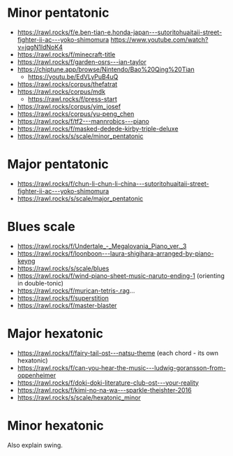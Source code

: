 # Minor pentatonic

- https://rawl.rocks/f/e.ben-tian-e.honda-japan---sutoritohuaitaii-street-fighter-ii-ac---yoko-shimomura https://www.youtube.com/watch?v=jqgN1IdNoK4
- https://rawl.rocks/f/minecraft-title
- https://rawl.rocks/f/garden-osrs---ian-taylor
- https://chiptune.app/browse/Nintendo/Bao%20Qing%20Tian
  - https://youtu.be/EdVLyPuB4uQ
- https://rawl.rocks/corpus/thefatrat
- https://rawl.rocks/corpus/mdk
  - https://rawl.rocks/f/press-start
- https://rawl.rocks/corpus/yim_josef
- https://rawl.rocks/corpus/yu-peng_chen
- https://rawl.rocks/f/tf2---mannrobics---piano
- https://rawl.rocks/f/masked-dedede-kirby-triple-deluxe
- https://rawl.rocks/s/scale/minor_pentatonic

# Major pentatonic

- https://rawl.rocks/f/chun-li-chun-li-china---sutoritohuaitaii-street-fighter-ii-ac---yoko-shimomura
- https://rawl.rocks/s/scale/major_pentatonic

# Blues scale 

- https://rawl.rocks/f/Undertale_-_Megalovania_Piano_ver._3
- https://rawl.rocks/f/loonboon---laura-shigihara-arranged-by-piano-keyng
- https://rawl.rocks/s/scale/blues
- https://rawl.rocks/f/wind-piano-sheet-music-naruto-ending-1 (orienting in double-tonic)
- https://rawl.rocks/f/murican-tetris-.rag...
- https://rawl.rocks/f/superstition
- https://rawl.rocks/f/master-blaster

# Major hexatonic 

- https://rawl.rocks/f/fairy-tail-ost---natsu-theme (each chord - its own hexatonic)
- https://rawl.rocks/f/can-you-hear-the-music---ludwig-goransson-from-oppenheimer
- https://rawl.rocks/f/doki-doki-literature-club-ost---your-reality
- https://rawl.rocks/f/kimi-no-na-wa---sparkle-theishter-2016
- https://rawl.rocks/s/scale/hexatonic_minor

# Minor hexatonic 


Also explain swing.
